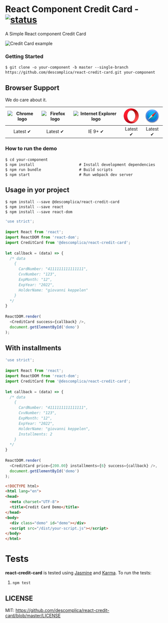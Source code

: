# React Component Credit Card - [![status](https://circleci.com/gh/descomplica/react-credit-card.svg?style=shield&circle-token=75e1e9d1d6f61f23169223cd11c261a3328b26d7)](https://circleci.com/gh/descomplica/react-credit-card)

A Simple React component Credit Card

![Credit Card example](https://cloud.githubusercontent.com/assets/602111/10577543/e33e37ea-764a-11e5-830d-1d7f1a8d24c2.png)

### Getting Started

```shell
$ git clone -o your-component -b master --single-branch https://github.com/descomplica/react-credit-card.git your-component
```

## Browser Support

We do care about it.

| <img src="https://raw.githubusercontent.com/alrra/browser-logos/master/chrome/chrome_64x64.png" width="48px" height="48px" alt="Chrome logo"> | <img src="https://raw.githubusercontent.com/alrra/browser-logos/master/firefox/firefox_64x64.png" width="48px" height="48px" alt="Firefox logo"> | <img src="https://raw.githubusercontent.com/alrra/browser-logos/master/internet-explorer/internet-explorer_64x64.png" width="48px" height="48px" alt="Internet Explorer logo"> | <img src="https://raw.githubusercontent.com/alrra/browser-logos/master/opera/opera_64x64.png" width="48px" height="48px" alt="Opera logo"> | <img src="https://raw.githubusercontent.com/alrra/browser-logos/master/safari/safari_64x64.png" width="48px" height="48px" alt="Safari logo"> |
|:---:|:---:|:---:|:---:|:---:|
| Latest ✔ | Latest ✔ | IE 9+ ✔ | Latest ✔ | Latest ✔ |

### How to run the demo
```shell
$ cd your-component
$ npm install                    # Install development dependencies
$ npm run bundle                 # Build scripts
$ npm start                      # Run webpack dev server
```

## Usage in yor project
```shell
$ npm install --save @descomplica/react-credit-card
$ npm install --save react
$ npm install --save react-dom
```

```js
'use strict';

import React from 'react';
import ReactDOM from 'react-dom';
import CreditCard from '@descomplica/react-credit-card';

let callback = (data) => {
  /* data
    {
      CardNumber: "4111111111111111",
      CvvNumber: "123",
      ExpMonth: "12",
      ExpYear: "2022",
      HolderName: "giovanni keppelen"
    }
  */
}

ReactDOM.render(
  <CreditCard success={callback} />,
  document.getElementById('demo')
);
```

## With installments
```js
'use strict';

import React from 'react';
import ReactDOM from 'react-dom';
import CreditCard from '@descomplica/react-credit-card';

let callback = (data) => {
  /* data
    {
      CardNumber: "4111111111111111",
      CvvNumber: "123",
      ExpMonth: "12",
      ExpYear: "2022",
      HolderName: "giovanni keppelen",
      Installments: 2
    }
  */
}

ReactDOM.render(
  <CreditCard price={200.00} installments={6} success={callback} />,
  document.getElementById('demo')
);
```

```HTML
<!DOCTYPE html>
<html lang="en">
<head>
  <meta charset="UTF-8">
  <title>Credit Card Demo</title>
</head>
<body>
  <div class="demo" id="demo"></div>
  <script src="/dist/your-script.js"></script>
</body>
</html>
```

# Tests
**react-credit-card** is tested using [Jasmine](http://jasmine.github.io/) and [Karma](http://karma-runner.github.io/0.13/index.html). To run the tests:

1. `npm test`

## LICENSE

MIT: https://github.com/descomplica/react-credit-card/blob/master/LICENSE
